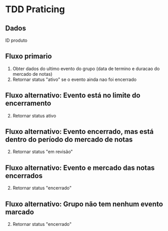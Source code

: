 # TDD Praticing

## Dados
ID produto

## Fluxo primario

1. Obter dados do ultimo evento do grupo (data de termino e duracao do mercado de notas)
2. Retornar status "ativo" se o evento ainda nao foi encerrado


## Fluxo alternativo: Evento está no limite do encerramento
2. Retornar status ativo

## Fluxo alternativo: Evento encerrado, mas está dentro do período do mercado de notas
2. Retornar status "em revisão"


## Fluxo alternativo: Evento e mercado das notas encerrados
2. Retornar status "encerrado"

## Fluxo alternativo: Grupo não tem nenhum evento marcado
2. Retornar status "encerrado"



